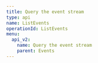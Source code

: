 ```yaml
---
title: Query the event stream
type: api
name: ListEvents
operationId: ListEvents
menu:
  api_v2:
    name: Query the event stream
    parent: Events
---
```


